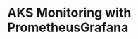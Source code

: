 # AKS Monitoring with PrometheusGrafana                                                                                                                                                                                                                                                       
